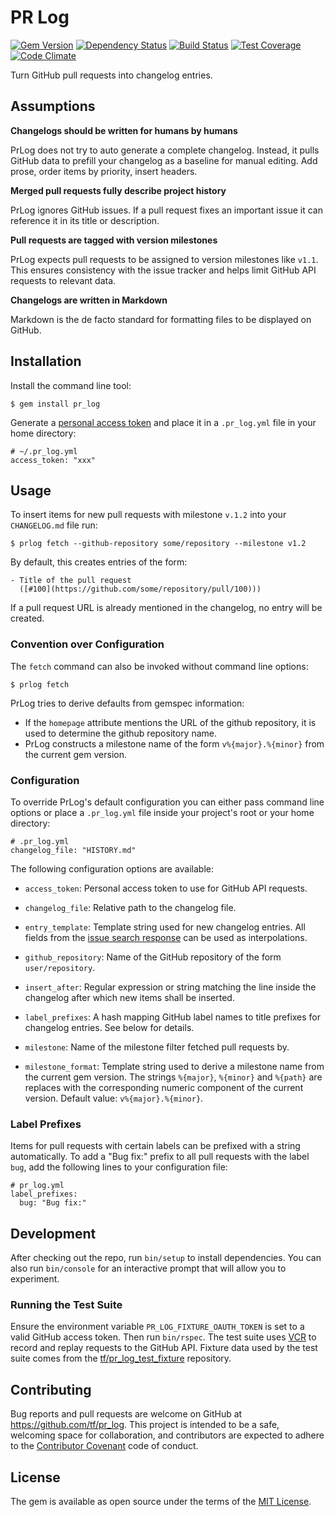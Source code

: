 # PR Log

[![Gem Version](https://badge.fury.io/rb/pr_log.svg)](http://badge.fury.io/rb/pr_log)
[![Dependency Status](https://gemnasium.com/tf/pr_log.svg)](https://gemnasium.com/tf/pr_log)
[![Build Status](https://travis-ci.org/tf/pr_log.svg?branch=master)](https://travis-ci.org/tf/pr_log)
[![Test Coverage](https://codeclimate.com/github/tf/pr_log/badges/coverage.svg)](https://codeclimate.com/github/tf/pr_log)
[![Code Climate](https://codeclimate.com/github/tf/pr_log/badges/gpa.svg)](https://codeclimate.com/github/tf/pr_log)

Turn GitHub pull requests into changelog entries.

## Assumptions

**Changelogs should be written for humans by humans**

PrLog does not try to auto generate a complete changelog. Instead, it
pulls GitHub data to prefill your changelog as a baseline for manual
editing. Add prose, order items by priority, insert headers.

**Merged pull requests fully describe project history**

PrLog ignores GitHub issues. If a pull request fixes an
important issue it can reference it in its title or description.

**Pull requests are tagged with version milestones**

PrLog expects pull requests to be assigned to version milestones like
`v1.1`. This ensures consistency with the issue tracker and helps
limit GitHub API requests to relevant data.

**Changelogs are written in Markdown**

Markdown is the de facto standard for formatting files to be
displayed on GitHub.

## Installation

Install the command line tool:

    $ gem install pr_log

Generate a
[personal access token](https://help.github.com/articles/creating-an-access-token-for-command-line-use/)
and place it in a `.pr_log.yml` file in your home directory:

    # ~/.pr_log.yml
    access_token: "xxx"

## Usage

To insert items for new pull requests with milestone `v.1.2` into your
`CHANGELOG.md` file run:

    $ prlog fetch --github-repository some/repository --milestone v1.2

By default, this creates entries of the form:

    - Title of the pull request
      ([#100](https://github.com/some/repository/pull/100)))

If a pull request URL is already mentioned in the changelog, no entry
will be created.

### Convention over Configuration

The `fetch` command can also be invoked without command line options:

    $ prlog fetch

PrLog tries to derive defaults from gemspec information:

- If the `homepage` attribute mentions the URL of the github
  repository, it is used to determine the github repository name.
- PrLog constructs a milestone name of the form `v%{major}.%{minor}`
  from the current gem version.

### Configuration

To override PrLog's default configuration you can either pass command
line options or place a `.pr_log.yml` file inside your project's root
or your home directory:

    # .pr_log.yml
    changelog_file: "HISTORY.md"

The following configuration options are available:

- `access_token`: Personal access token to use for GitHub API
  requests.

- `changelog_file`: Relative path to the changelog file.

- `entry_template`: Template string used for new changelog
  entries. All fields from the
  [issue search response](https://developer.github.com/v3/search/#search-issues)
  can be used as interpolations.

- `github_repository`: Name of the GitHub repository of the form
  `user/repository`.

- `insert_after`: Regular expression or string matching the line
  inside the changelog after which new items shall be inserted.

- `label_prefixes`: A hash mapping GitHub label names to title
  prefixes for changelog entries. See below for details.

- `milestone`: Name of the milestone filter fetched pull requests by.

- `milestone_format`: Template string used to derive a milestone name
  from the current gem version. The strings `%{major}`, `%{minor}` and
  `%{path}` are replaces with the corresponding numeric component of
  the current version. Default value: `v%{major}.%{minor}`.

### Label Prefixes

Items for pull requests with certain labels can be prefixed with a
string automatically. To add a "Bug fix:" prefix to all pull requests
with the label `bug`, add the following lines to your configuration file:

    # pr_log.yml
    label_prefixes:
      bug: "Bug fix:"

## Development

After checking out the repo, run `bin/setup` to install
dependencies. You can also run `bin/console` for an interactive prompt
that will allow you to experiment.

### Running the Test Suite

Ensure the environment variable `PR_LOG_FIXTURE_OAUTH_TOKEN` is set to
a valid GitHub access token. Then run `bin/rspec`. The test suite uses
[VCR](https://github.com/vcr/vcr) to record and replay requests to the
GitHub API. Fixture data used by the test suite comes from the
[tf/pr_log_test_fixture](https://github.com/tf/pr_log_test_fixture)
repository.

## Contributing

Bug reports and pull requests are welcome on GitHub at
https://github.com/tf/pr_log. This project is intended to be a safe,
welcoming space for collaboration, and contributors are expected to
adhere to the [Contributor Covenant](http://contributor-covenant.org)
code of conduct.

## License

The gem is available as open source under the terms of the
[MIT License](http://opensource.org/licenses/MIT).

